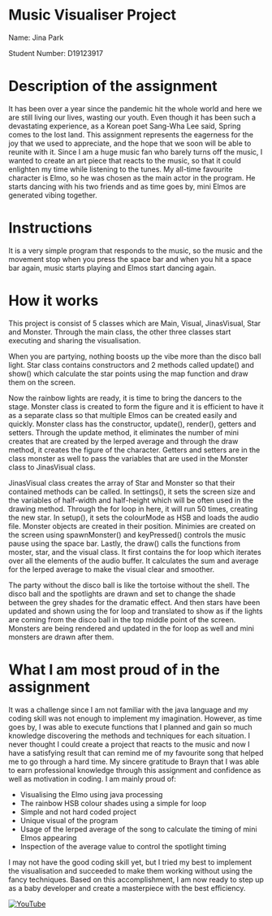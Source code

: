 # Music Visualiser Project

Name: Jina Park

Student Number: D19123917


# Description of the assignment
It has been over a year since the pandemic hit the whole world and here we are still living our lives, wasting our youth. Even though it has been such a devastating experience, as a Korean poet Sang-Wha Lee said, Spring comes to the lost land. This assignment represents the eagerness for the joy that we used to appreciate, and the hope that we soon will be able to reunite with it. Since I am a huge music fan who barely turns off the music, I wanted to create an art piece that reacts to the music, so that it could enlighten my time while listening to the tunes. My all-time favourite character is Elmo, so he was chosen as the main actor in the program. He starts dancing with his two friends and as time goes by, mini Elmos are generated vibing together.


# Instructions
It is a very simple program that responds to the music, so the music and the movement stop when you press the space bar and when you hit a space bar again, music starts playing and Elmos start dancing again. 


# How it works
This project is consist of 5 classes which are Main, Visual, JinasVisual, Star and Monster. 
Through the main class, the other three classes start executing and sharing the visualisation. 

When you are partying, nothing boosts up the vibe more than the disco ball light. Star class contains constructors and 2 methods called update() and show() which calculate the star points using the map function and draw them on the screen.

Now the rainbow lights are ready, it is time to bring the dancers to the stage. Monster class is created to form the figure and it is efficient to have it as a separate class so that multiple Elmos can be created easily and quickly. Monster class has the constructor, update(), render(), getters and setters. Through the update method, it eliminates the number of mini creates that are created by the lerped average and through the draw method, it creates the figure of the character. Getters and setters are in the class monster as well to pass the variables that are used in the Monster class to JinasVisual class. 

JinasVisual class creates the array of Star and Monster so that their contained methods can be called. In settings(), it sets the screen size and the variables of half-width and half-height which will be often used in the drawing method. Through the for loop in here, it will run 50 times, creating the new star. In setup(), it sets the colourMode as HSB and loads the audio file. Monster objects are created in their position. Minimies are created on the screen using spawnMonster() and keyPressed() controls the music pause using the space bar. Lastly, the draw() calls the functions from moster, star, and the visual class. It first contains the for loop which iterates over all the elements of the audio buffer. It calculates the sum and average for the lerped average to make the visual clear and smoother. 

The party without the disco ball is like the tortoise without the shell. The disco ball and the spotlights are drawn and set to change the shade between the grey shades for the dramatic effect. And then stars have been updated and shown using the for loop and translated to show as if the lights are coming from the disco ball in the top middle point of the screen. Monsters are being rendered and updated in the for loop as well and mini monsters are drawn after them. 


# What I am most proud of in the assignment
It was a challenge since I am not familiar with the java language and my coding skill was not enough to implement my imagination. However, as time goes by, I was able to execute functions that I planned and gain so much knowledge discovering the methods and techniques for each situation. I never thought I could create a project that reacts to the music and now I have a satisfying result that can remind me of my favourite song that helped me to go through a hard time. My sincere gratitude to Brayn that I was able to earn professional knowledge through this assignment and confidence as well as motivation in coding. I am mainly proud of:

- Visualising the Elmo using java processing
- The rainbow HSB colour shades using a simple for loop
- Simple and not hard coded project
- Unique visual of the program
- Usage of the lerped average of the song to calculate the timing of mini Elmos appearing
- Inspection of the average value to control the spotlight timing 

I may not have the good coding skill yet, but I tried my best to implement the visualisation and succeeded to make them working without using the fancy techniques. Based on this accomplishment, I am now ready to step up as a baby developer and create a masterpiece with the best efficiency.




[![YouTube](https://i.ytimg.com/vi/xY2zeKEhhEc/maxresdefault.jpg)](https://youtu.be/xY2zeKEhhEc)

